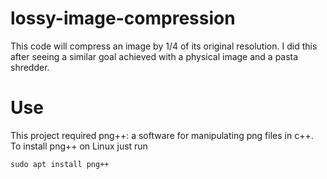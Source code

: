 # lossy-image-compression
This code will compress an image by 1/4 of its original resolution. I did this
after seeing a similar goal achieved with a physical image and a pasta shredder.
# Use
This project required png++: a software for manipulating png files in c++.
To install png++ on Linux just run
```
sudo apt install png++
```